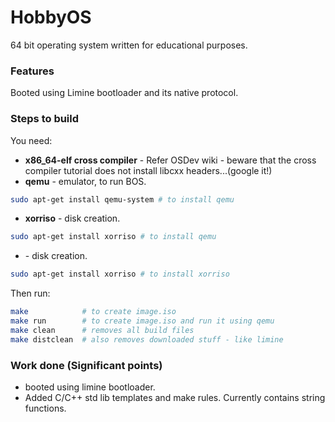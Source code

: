 # HobbyOS 
64 bit operating system written for educational purposes.

### Features
Booted using Limine bootloader and its native protocol.

### Steps to build 
You need:
* <b>x86_64-elf cross compiler</b> - Refer OSDev wiki - beware that the cross compiler tutorial does not install libcxx headers...(google it!)
* <b>qemu</b> - emulator, to run BOS. 
```bash
sudo apt-get install qemu-system # to install qemu
```
* <b>xorriso</b> - disk creation. 
```bash
sudo apt-get install xorriso # to install qemu
```
* <b></b> - disk creation. 
```bash
sudo apt-get install xorriso # to install xorriso
```

Then run:

```bash
make            # to create image.iso
make run        # to create image.iso and run it using qemu
make clean      # removes all build files
make distclean  # also removes downloaded stuff - like limine
```

### Work done (Significant points)
* booted using limine bootloader.
* Added C/C++ std lib templates and make rules. Currently contains string functions.